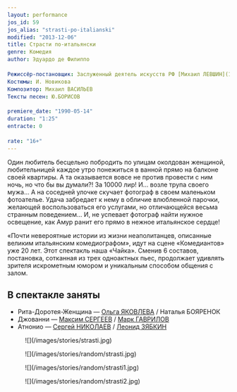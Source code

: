 ```yaml
---
layout: performance
jos_id: 59
jos_alias: "strasti-po-italianski"
modified: "2013-12-06"
title: Страсти по-итальянски
genre: Комедия
author: Эдуардо де Филиппо

Режиссёр-постановщик: Заслуженный деятель искусств РФ [Михаил ЛЕВШИН](153-mihail-levshin.html)
Костюмы: И. Новикова
Композитор: Михаил ВАСИЛЬЕВ
Тексты песен: Ю.БОРИСОВ

premiere_date: "1990-05-14"
duration: "1:25"
entracte: 0

rate: "16+"
---
```


Один любитель бесцельно побродить по улицам околдован женщиной, любительницей каждое утро понежиться в ванной прямо на балконе своей квартиры. А та оказывается вовсе не против провести с ним ночь, но что бы вы думали?! За 10000 лир! И… возле трупа своего мужа… А на соседней улочке скучает фотограф в своем маленьком фотоателье. Удача забредает к нему в обличие влюбленной парочки, желающей воспользоваться его услугами, но отличающейся весьма странным поведением… И, не успевает фотограф найти нужное освещение, как Амур ранит его прямо в нежное итальянское сердце!

«Почти невероятные истории из жизни неаполитанцев, описанные великим итальянским комедиографом», идут на сцене «Комедиантов» уже 20 лет. Этот спектакль наша «Чайка». Сменив 6 составов, постановка, сотканная из трех одноактных пьес, продолжает удивлять зрителя искрометным юмором и уникальным способом общения с залом.


## В спектакле заняты

- Рита-Доротея-Женщина — [Ольга ЯКОВЛЕВА](89-olga-yakovleva.html) / Наталья БОЯРЕНОК
- Джованни — [Максим СЕРГЕЕВ](57-maxsim-sergeev.html) / [Марк ГАВРИЛОВ](112-mark-gavrilov.html)
- Атнонио — [Сергей НИКОЛАЕВ](52-sergei-nikolaev.html) / [Леонид ЗЯБКИН](67-leonid-zabkin.html)


<figure>
![](/images/stories/strasti.jpg)
</figure>

<figure>
![](/images/stories/random/strasti.jpg)
</figure>

<figure>
![](/images/stories/random/strasti1.jpg)
</figure>

<figure>
![](/images/stories/random/strasti2.jpg)
</figure>